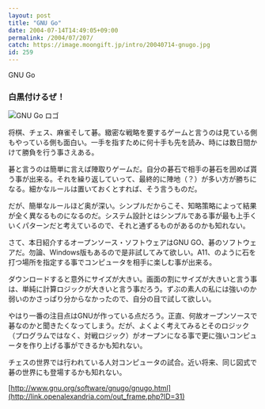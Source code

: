```yaml
---
layout: post
title: "GNU Go"
date: 2004-07-14T14:49:05+09:00
permalink: /2004/07/207/
catch: https://image.moongift.jp/intro/20040714-gnugo.jpg
id: 259
---
```

GNU Go  
<!--more-->

### 白黒付けるぜ！
  

![GNU Go ロゴ](https://image.moongift.jp/intro/20040714-gnugo.jpg "GNU Go ロゴ")

  

将棋、チェス、麻雀そして碁。緻密な戦略を要するゲームと言うのは見ている側もやっている側も面白い。一手を指すために何十手も先を読み、時には数日間かけて勝負を行う事さえある。

  

碁と言うのは簡単に言えば陣取りゲームだ。自分の碁石で相手の碁石を囲めば貰う事が出来る。それを繰り返していって、最終的に陣地（？）が多い方が勝ちになる。細かなルールは置いておくとすれば、そう言うものだ。

  

だが、簡単なルールほど奥が深い。シンプルだからこそ、知略策略によって結果が全く異なるものになるのだ。システム設計とはシンプルである事が最も上手くいくパターンだと考えているので、それと通ずるものがあるのかも知れない。

  

さて、本日紹介するオープンソース・ソフトウェアはGNU GO、碁のソフトウェアだ。勿論、Windows版もあるので是非試してみて欲しい。A11、のように石を打つ場所を指定する事でコンピュータを相手に楽しむ事が出来る。

  

ダウンロードすると意外にサイズが大きい。画面の割にサイズが大きいと言う事は、単純に計算ロジックが大きいと言う事だろう。ずぶの素人の私には強いのか弱いのかさっぱり分からなかったので、自分の目で試して欲しい。

  

やはり一番の注目点はGNUが作っている点だろう。正直、何故オープンソースで碁なのかと聞きたくなってしまう。だが、よくよく考えてみるとそのロジック（プログラムではなく、対戦ロジック）がオープンになる事で更に強いコンピュータを作り上げる事ができるかも知れない。

  

チェスの世界では行われている人対コンピュータの試合。近い将来、同じ図式で碁の世界にも登場するかも知れない。

  

[http://www.gnu.org/software/gnugo/gnugo.html](http://link.openalexandria.com/out_frame.php?ID=31)

